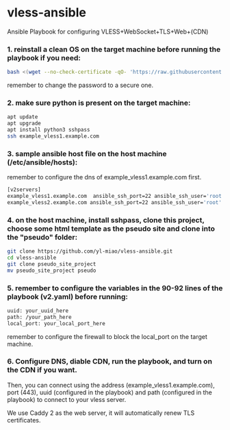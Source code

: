 # vless-ansible
Ansible Playbook for configuring VLESS+WebSocket+TLS+Web+(CDN)

### 1. reinstall a clean OS on the target machine before running the playbook if you need:

```bash
bash <(wget --no-check-certificate -qO- 'https://raw.githubusercontent.com/MoeClub/Note/master/InstallNET.sh') -d 10 -v 64 -p "自定义root密码" -port "自定义ssh端口"
```

remember to change the password to a secure one.

### 2. make sure python is present on the target machine:

```bash
apt update
apt upgrade
apt install python3 sshpass
ssh example_vless1.example.com
```

### 3. sample ansible host file on the host machine (/etc/ansible/hosts):

remember to configure the dns of example_vless1.example.com first.

```bash
[v2servers]
example_vless1.example.com  ansible_ssh_port=22 ansible_ssh_user='root' ansible_ssh_pass=''
example_vless2.example.com ansible_ssh_port=22 ansible_ssh_user='root' ansible_ssh_pass=''
```

### 4. on the host machine, install sshpass, clone this project, choose some html template as the pseudo site and clone into the "pseudo" folder:

```bash
git clone https://github.com/yl-miao/vless-ansible.git
cd vless-ansible
git clone pseudo_site_project
mv pseudo_site_project pseudo
```

### 5. remember to configure the variables in the 90-92 lines of the playbook (v2.yaml) before running:

```bash
uuid: your_uuid_here
path: /your_path_here
local_port: your_local_port_here
```

remember to configure the firewall to block the local_port on the target machine. 

### 6. Configure DNS, diable CDN, run the playbook, and turn on the CDN if you want.

Then, you can connect using the address (example_vless1.example.com), port (443), uuid (configured in the playbook) and path (configured in the playbook) to connect to your vless server.

We use Caddy 2 as the web server, it will automatically renew TLS certificates.
